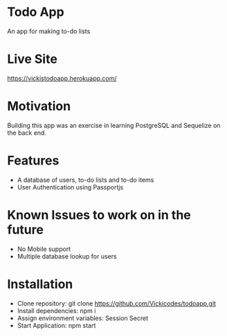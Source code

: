 # Todo App
An app for making to-do lists

# Live Site
https://vickistodoapp.herokuapp.com/

# Motivation
Building this app was an exercise in learning PostgreSQL and Sequelize on the back end. 

# Features
- A database of users, to-do lists and to-do items
- User Authentication using Passportjs

# Known Issues to work on in the future
- No Mobile support
- Multiple database lookup for users

# Installation
- Clone repository: git clone https://github.com/Vickicodes/todoapp.git
- Install dependencies: npm i
- Assign environment variables: Session Secret
- Start Application: npm start
